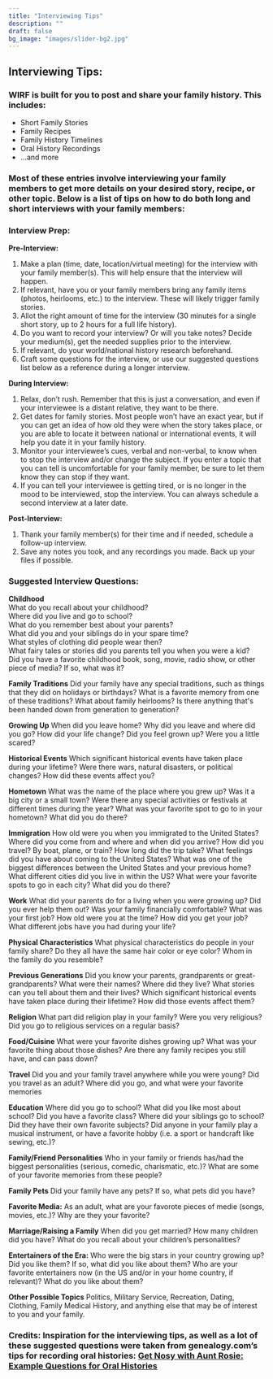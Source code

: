 ```yaml
---
title: "Interviewing Tips"
description: ""
draft: false
bg_image: "images/slider-bg2.jpg"
---
```


## Interviewing Tips: 

### WIRF is built for you to post and share your family history. This includes:
* Short Family Stories
* Family Recipes
* Family History Timelines
* Oral History Recordings
* ...and more
### Most of these entries involve interviewing your family members to get more details on your desired story, recipe, or other topic. Below is a list of tips on how to do both long and short interviews with your family members:

### Interview Prep:

**Pre-Interview:**
1. Make a plan (time, date, location/virtual meeting) for the interview with your family member(s). This will help ensure that the interview will happen.
3. If relevant, have you or your family members bring any family items (photos, heirlooms, etc.) to the interview. These will likely trigger family stories. 
4. Allot the right amount of time for the interview (30 minutes for a single short story, up to 2 hours for a full life history). 
5. Do you want to record your interview? Or will you take notes? Decide your medium(s), get the needed supplies prior to the interview.
6. If relevant, do your world/national history research beforehand.
7. Craft some questions for the interview, or use our suggested questions list below as a reference during a longer interview.

**During Interview:**
1. Relax, don’t rush. Remember that this is just a conversation, and even if your interviewee is a distant relative, they want to be there.
2. Get dates for family stories. Most people won’t have an exact year, but if you can get an idea of how old they were when the story takes place, or you are able to locate it between national or international events, it will help you date it in your family history.
3. Monitor your interviewee’s cues, verbal and non-verbal, to know when to stop the interview and/or change the subject. If you enter a topic that you can tell is uncomfortable for your family member, be sure to let them know they can stop if they want. 
4. If you can tell your interviewee is getting tired, or is no longer in the mood to be interviewed, stop the interview. You can always schedule a second interview at a later date.

**Post-Interview:**
1. Thank your family member(s) for their time and if needed, schedule a follow-up interview.
2. Save any notes you took, and any recordings you made. Back up your files if possible.

### Suggested Interview Questions:

**Childhood** <br>
What do you recall about your childhood? <br>
Where did you live and go to school? <br>
What do you remember best about your parents? <br>
What did you and your siblings do in your spare time? <br>
What styles of clothing did people wear then? <br>
What fairy tales or stories did you parents tell you when you were a kid? <br>
Did you have a favorite childhood book, song, movie, radio show, or other piece of media? If so, what was it? <br>

**Family Traditions**
Did your family have any special traditions, such as things that they did on holidays or birthdays? What is a favorite memory from one of these traditions?
What about family heirlooms? Is there anything that's been handed down from generation to generation?

**Growing Up**
When did you leave home?
Why did you leave and where did you go?
How did your life change? Did you feel grown up? Were you a little scared?

**Historical Events**
Which significant historical events have taken place during your lifetime?
Were there wars, natural disasters, or political changes?
How did these events affect you?

**Hometown**
What was the name of the place where you grew up?
Was it a big city or a small town?
Were there any special activities or festivals at different times during the year?
What was your favorite spot to go to in your hometown? What did you do there?

**Immigration**
How old were you when you immigrated to the United States?
Where did you come from and where and when did you arrive?
How did you travel? By boat, plane, or train? How long did the trip take?
What feelings did you have about coming to the United States? What was one of the biggest differences between the United States and your previous home?
What different cities did you live in within the US? What were your favorite spots to go in each city? What did you do there?

**Work**
What did your parents do for a living when you were growing up? Did you ever help them out?
Was your family financially comfortable?
What was your first job? How old were you at the time? How did you get your job?
What different jobs have you had during your life?

**Physical Characteristics**
What physical characteristics do people in your family share?
Do they all have the same hair color or eye color?
Whom in the family do you resemble?

**Previous Generations**
Did you know your parents, grandparents or great-grandparents?
What were their names?
Where did they live?
What stories can you tell about them and their lives?
Which significant historical events have taken place during their lifetime? How did those events affect them?

**Religion**
What part did religion play in your family?
Were you very religious?
Did you go to religious services on a regular basis?

**Food/Cuisine**
What were your favorite dishes growing up? What was your favorite thing about those dishes?
Are there any family recipes you still have, and can pass down?

**Travel**
Did you and your family travel anywhere while you were young?
Did you travel as an adult? Where did you go, and what were your favorite memories

**Education**
Where did you go to school? What did you like most about school? Did you have a favorite class?
Where did your siblings go to school? Did they have their own favorite subjects?
Did anyone in your family play a musical instrument, or have a favorite hobby (i.e. a sport or handcraft like sewing, etc.)?

**Family/Friend Personalities**
Who in your family or friends has/had the biggest personalities (serious, comedic, charismatic, etc.)? 
What are some of your favorite memories from these people?

**Family Pets**
Did your family have any pets? If so, what pets did you have?

**Favorite Media:**
As an adult, what are your favorote pieces of medie (songs, movies, etc.)?
Why are they your favorite?

**Marriage/Raising a Family**
When did you get married?
How many children did you have? What do you recall about your children’s personalities?

**Entertainers of the Era:**
Who were the big stars in your country growing up? Did you like them? If so, what did you like about them?
Who are your favorite entertainers now (in the US and/or in your home country, if relevant)? What do you like about them?

**Other Possible Topics**
Politics, Military Service, Recreation, Dating, Clothing, Family Medical History, and anything else that may be of interest to you and your family.


### Credits: Inspiration for the interviewing tips, as well as a lot of these suggested questions were taken from genealogy.com’s tips for recording oral histories: [Get Nosy with Aunt Rosie: Example Questions for Oral Histories](https://www.genealogy.com/articles/research/70_tipsoral.html)

